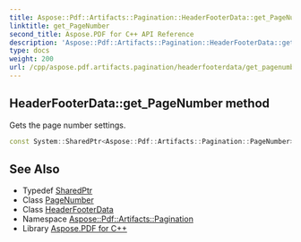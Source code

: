 ```yaml
---
title: Aspose::Pdf::Artifacts::Pagination::HeaderFooterData::get_PageNumber method
linktitle: get_PageNumber
second_title: Aspose.PDF for C++ API Reference
description: 'Aspose::Pdf::Artifacts::Pagination::HeaderFooterData::get_PageNumber method. Gets the page number settings in C++.'
type: docs
weight: 200
url: /cpp/aspose.pdf.artifacts.pagination/headerfooterdata/get_pagenumber/
---
```

## HeaderFooterData::get_PageNumber method


Gets the page number settings.

```cpp
const System::SharedPtr<Aspose::Pdf::Artifacts::Pagination::PageNumber> & Aspose::Pdf::Artifacts::Pagination::HeaderFooterData::get_PageNumber() const
```

## See Also

* Typedef [SharedPtr](../../../system/sharedptr/)
* Class [PageNumber](../../pagenumber/)
* Class [HeaderFooterData](../)
* Namespace [Aspose::Pdf::Artifacts::Pagination](../../)
* Library [Aspose.PDF for C++](../../../)

